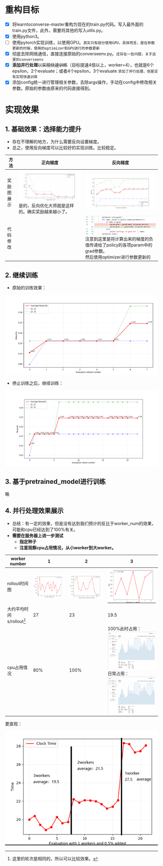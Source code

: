 # 重构目标

- [X] 将learntoconverse-master重构为现在的train.py代码。写入最外面的train.py文件，此外，需要将其他的写入utils.py。
- [X] 使用python3。
- [ ] 使用pytorch实现训练，以使用GPU。`其实只有部分使用GPU，具体而言，是在参数更新的时候，使用的optimizer和GPU进行的参数更新`
- [X] 彻底去除网络通信，直接连接原始的converseenv.py。`还存在一些问题，关于这里的converseenv`
- [X] **添加并行处理**以~~实现快速训练~~（目标提速4倍以上，worker=4），也就是6个epsilon，2个evaluate；或者4个epsilon，3个evaluate `添加了并行处理，但是没有实现快速训练`
- [X] 添加config统一进行管理相关参数，去除args操作，手动在config中修改相关参数。原始的参数由原来的代码直接得到。

# 实现效果

## 1. 基础效果：选择能力提升

- 存在不理解的地方，为什么需要反向设置梯度。
- 总之，使用反向梯度可以比较好的实现训练。比较稳定。

| 方法       | 正向梯度                                                                                | 反向梯度                                                                                                                                                           |
| ---------- | --------------------------------------------------------------------------------------- | ------------------------------------------------------------------------------------------------------------------------------------------------------------------ |
| 奖励图展示 | ![img](02all_data/000/reward.png)<br />是的，反向优化大师就是这样的。确实奖励越来越小了。 | ![img](02all_data/003/reward.png)                                                                                                                                    |
| 代码修改   |                                                                                         | ![1754204102956](image/README/1754204102956.png)<br />注意到这里是将计算出来的梯度的负值传递给了policy的各项param中的grad参数。<br />然后使用optimizer进行参数更新的 |

## 2. 继续训练

- 原始的训练效果：

![1754204907004](image/README/1754204907004.png)

- 停止训练之后，继续训练：

![](02all_data/005/reward.png)

## 3. 基于pretrained_model进行训练

略

## 4. 并行处理效果展示

- 总结：有一定的效果，但是没有达到我们预计的反比于worker_num的效果，可能和cpu已经达到了100%有关。
- **需要在服务器上进一步测试**
  - **指定种子**
  - **注意观察cpu占用情况，从小worker到大worker。**

| worker number             | 1                                    | 2                             | 3                                                                                                          |
| ------------------------- | ------------------------------------ | ----------------------------- | ---------------------------------------------------------------------------------------------------------- |
| rollout时间图             | ![B3log Logo](02all_data/002/time.png) | ![img](02all_data/003/time.png) | ![1754205164826](image/README/1754205164826.png)                                                             |
| 大约平均时间s/rollout[^1] | 27                                   | 23                            | 19.5                                                                                                       |
| cpu占用情况               | 80%                                  | 100%                          | 100%此时占用：<br />![img](02all_data/004/cpu占用.png)<br />日常占用：<br />![img](02all_data/004/cpu占用.png) |

更直观：

![1754205903172](image/README/1754205903172.png)

[^1]: 这里的轮次是相同的，所以可以比较效果。
